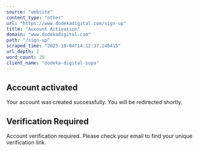 ```yaml
---
source: "website"
content_type: "other"
url: "https://www.dodekadigital.com/sign-up"
title: "Account Activation"
domain: "www.dodekadigital.com"
path: "/sign-up"
scraped_time: "2025-10-04T14:12:37.246415"
url_depth: 1
word_count: 29
client_name: "dodeka-digital-supa"
---
```


## Account activated

Your account was created successfully. You will be redirected shortly.

## Verification Required

Account verification required. Please check your email to find your unique verification link.